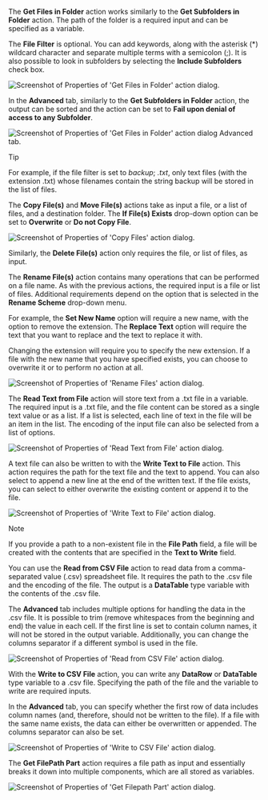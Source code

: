 The **Get Files in Folder** action works similarly to the **Get Subfolders in Folder** action. The path of the folder is a required input and can be specified as a variable.

The **File Filter** is optional. You can add keywords, along with the asterisk (*) wildcard character and separate multiple terms with a semicolon (;). It is also possible to look in subfolders by selecting the **Include Subfolders** check box.

![Screenshot of Properties of 'Get Files in Folder' action dialog.](..\media\get-files-in-folder-action-properties.png)

In the **Advanced** tab, similarly to the **Get Subfolders in Folder** action, the output can be sorted and the action can be set to **Fail upon denial of access to any Subfolder**.

![Screenshot of Properties of 'Get Files in Folder' action dialog Advanced tab.](..\media\get-files-in-folder-properties-advanced-tab.png)

> [!TIP]
> For example, if the file filter is set to
> *backup*; *.txt*,
> only text files (with the extension .txt) whose filenames contain the string backup will be stored in the list of files.

The **Copy File(s)** and **Move File(s)** actions take as input a file, or a list of files, and a destination folder. The **If File(s) Exists** drop-down option can be set to **Overwrite** or **Do not Copy File**.

![Screenshot of Properties of 'Copy Files' action dialog.](..\media\copy-files-action-properties.png)

Similarly, the **Delete File(s)** action only requires the file, or list of files, as input.

The **Rename File(s)** action contains many operations that can be performed on a file name. As with the previous actions, the required input is a file or list of files. Additional requirements depend on the option that is selected in the **Rename Scheme** drop-down menu.

For example, the **Set New Name** option will require a new name, with the option to remove the extension. The **Replace Text** option will require the text that you want to replace and the text to replace it with.

Changing the extension will require you to specify the new extension. If a file with the new name that you have specified exists, you can choose to overwrite it or to perform no action at all.

![Screenshot of Properties of 'Rename Files' action dialog.](..\media\rename-files-action-properties.png)

The **Read Text from File** action will store text from a .txt file in a variable. The required input is a .txt file, and the file content can be stored as a single text value or as a list. If a list is selected, each line of text in the file will be an item in the list. The encoding of the input file can also be selected from a list of options.

![Screenshot of Properties of 'Read Text from File' action dialog.](..\media\read-text-from-file-action-properties.png)

A text file can also be written to with the **Write Text to File** action. This action requires the path for the text file and the text to append. You can also select to append a new line at the end of the written text. If the file exists, you can select to either overwrite the existing content or append it to the file.

![Screenshot of Properties of 'Write Text to File' action dialog.](..\media\write-text-to-file-action-properties.png)

> [!NOTE]
> If you provide a path to a non-existent file in the **File Path** field, a file will be created with the contents that are specified in the **Text to Write** field.

You can use the **Read from CSV File** action to read data from a comma-separated value (.csv) spreadsheet file. It requires the path to the .csv file and the encoding of the file. The output is a **DataTable** type variable with the contents of the .csv file.

The **Advanced** tab includes multiple options for handling the data in the .csv file. It is possible to trim (remove whitespaces from the beginning and end) the value in each cell. If the first line is set to contain column names, it will not be stored in the output variable. Additionally, you can change the columns separator if a different symbol is used in the file.

![Screenshot of Properties of 'Read from CSV File' action dialog.](..\media\read-from-csv-file-action-properties.png)

With the **Write to CSV File** action, you can write any **DataRow** or **DataTable** type variable to a .csv file. Specifying the path of the file and the variable to write are required inputs.

In the **Advanced** tab, you can specify whether the first row of data includes column names (and, therefore, should not be written to the file). If a file with the same name exists, the data can either be overwritten or appended. The columns separator can also be set.

![Screenshot of Properties of 'Write to CSV File' action dialog.](..\media\write-to-csv-file-action-properties.png)

The **Get FilePath Part** action requires a file path as input and essentially breaks it down into multiple components, which are all stored as variables.

![Screenshot of Properties of 'Get Filepath Part' action dialog.](..\media\get-filepath-part-action-properties.png)
